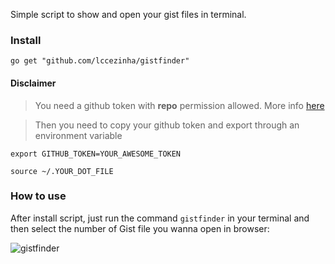 Simple script to show and open your gist files in terminal.

### Install

```golang
go get "github.com/lccezinha/gistfinder"
```

#### Disclaimer

> You need a github token with **repo** permission allowed. More info [here](https://help.github.com/articles/creating-an-access-token-for-command-line-use/)

> Then you need to copy your github token and export through an environment variable

```
export GITHUB_TOKEN=YOUR_AWESOME_TOKEN

source ~/.YOUR_DOT_FILE
``` 

### How to use

After install script, just run the command `gistfinder` in your terminal and then select the number of Gist file you wanna open in browser:

![gistfinder](http://i.imgur.com/5MRD31N.png)
